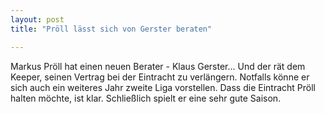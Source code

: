 ```yaml
---
layout: post
title: "Pröll lässt sich von Gerster beraten"

---
```


Markus Pröll hat einen neuen Berater - Klaus Gerster... Und der rät dem Keeper, seinen Vertrag bei der Eintracht zu verlängern. Notfalls könne er sich auch ein weiteres Jahr zweite Liga vorstellen. Dass die Eintracht Pröll halten möchte, ist klar. Schließlich spielt er eine sehr gute Saison.


